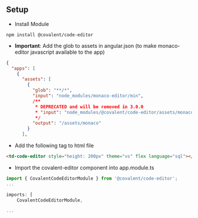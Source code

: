## Setup

* Install Module
```
npm install @covalent/code-editor
```
* **Important**: Add the glob to assets in angular.json (to make monaco-editor javascript available to the app)
```json
{
  "apps": [
    {
      "assets": [
        {
          "glob": "**/*",
          "input": "node_modules/monaco-editor/min",
          /**
           * DEPRECATED and will be removed in 3.0.0
           * "input": "node_modules/@covalent/code-editor/assets/monaco",
           */
          "output": "/assets/monaco"
        }
      ],
```
* Add the following tag to html file
```html
<td-code-editor style="height: 200px" theme="vs" flex language="sql"></td-code-editor>
```
* Import the covalent-editor component into app.module.ts
```typescript
import { CovalentCodeEditorModule } from '@covalent/code-editor';
...

imports: [
    CovalentCodeEditorModule,

...
```